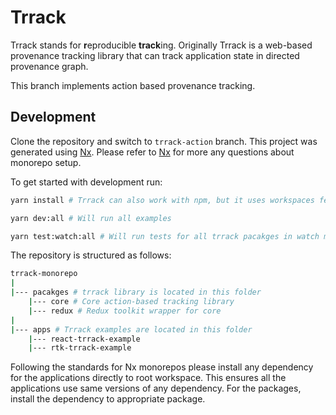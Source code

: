 # Trrack

Trrack stands for **r**eproducible **track**ing. Originally Trrack is a web-based provenance tracking library that can track application state in directed provenance graph.

This branch implements action based provenance tracking.

## Development

Clone the repository and switch to `trrack-action` branch.
This project was generated using [Nx](https://nx.dev). Please refer to [Nx](https://nx.dev) for more any questions about monorepo setup.

To get started with development run:

```bash
yarn install # Trrack can also work with npm, but it uses workspaces feature which we have only tested with yarn.

yarn dev:all # Will run all examples

yarn test:watch:all # Will run tests for all trrack pacakges in watch mode
```

The repository is structured as follows:

```bash
trrack-monorepo
|
|--- pacakges # trrack library is located in this folder
    |--- core # Core action-based tracking library
    |--- redux # Redux toolkit wrapper for core
|
|--- apps # Trrack examples are located in this folder
    |--- react-trrack-example
    |--- rtk-trrack-example
```

Following the standards for Nx monorepos please install any dependency for the applications directly to root workspace. This ensures all the applications use same versions of any dependency. For the packages, install the dependency to appropriate package.
